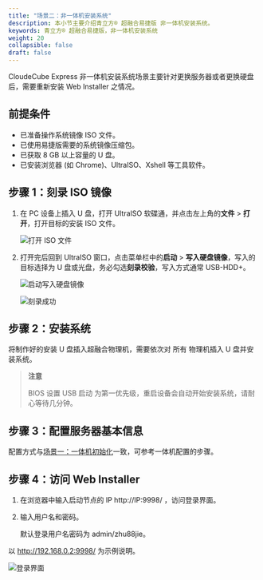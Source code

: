```yaml
---
title: "场景二：非一体机安装系统"
description: 本小节主要介绍青立方® 超融合易捷版 非一体机安装系统。 
keywords: 青立方® 超融合易捷版，非一体机安装系统
weight: 20
collapsible: false
draft: false
---
```





CloudeCube Express 非一体机安装系统场景主要针对更换服务器或者更换硬盘后，需要重新安装 Web Installer 之情况。

## 前提条件

- 已准备操作系统镜像 ISO 文件。
- 已使用易捷版需要的系统镜像压缩包。
- 已获取 8 GB 以上容量的 U 盘。
- 已安装浏览器 (如 Chrome)、UltraISO、Xshell 等工具软件。

## 步骤 1：刻录 ISO 镜像

1. 在 PC 设备上插入 U 盘，打开 UltraISO 软碟通，并点击左上角的**文件** > **打开**，打开目标的安装 ISO 文件。

    ![打开 ISO 文件](../../../_images/open_isofiles.png)

2. 打开完后回到 UltraISO 窗口，点击菜单栏中的**启动** > **写入硬盘镜像**，写入的目标选择为 U 盘或光盘，务必勾选**刻录校验**，写入方式通常 USB-HDD+。

    ![启动写入硬盘镜像](../../../_images/enable_image.png)

    ![刻录成功](../../../_images/write_recode.png)

## 步骤 2：安装系统

将制作好的安装 U 盘插入超融合物理机，需要依次对 所有 物理机插入 U 盘并安装系统。

> **注意**
> 
> BIOS 设置 USB 启动 为第一优先级，重启设备会自动开始安装系统，请耐心等待几分钟。

## 步骤 3：配置服务器基本信息

配置方式与[场景一：一体机初始化](../all_in_one)一致，可参考一体机配置的步骤。

## 步骤 4：访问 Web Installer

1. 在浏览器中输入启动节点的 IP http://IP:9998/ ，访问登录界面。

2. 输入用户名和密码。

   默认登录用户名密码为 admin/zhu88jie。

以 http://192.168.0.2:9998/ 为示例说明。

![登录界面](../../../_images/login.png)
